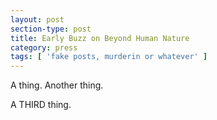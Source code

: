 ```yaml
---
layout: post
section-type: post
title: Early Buzz on Beyond Human Nature
category: press
tags: [ 'fake posts, murderin or whatever' ]
---
```


A thing.
Another thing.

A THIRD thing.
